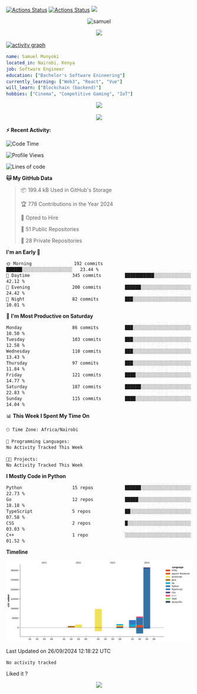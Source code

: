 [![Actions Status](https://github.com/guilyx/guilyx/workflows/wakatime-stats/badge.svg)](https://github.com/samuelmunyoki/samuelmunyoki/actions)
[![Actions Status](https://github.com/guilyx/guilyx/workflows/update-gh-activity/badge.svg)](https://github.com/samuelmunyoki/samuelmunyoki/actions)
![](https://visitor-badge.glitch.me/badge?page_id=samuelmunyoki.samuelmunyoki)

<!-- <p align="center">
<img alt="loficity" width="600px" src="https://github.com/HyunCafe/HyunCafe/raw/main/assests/loficity.gif"</img>
</p> -->

<p align="center">
  <img src="https://socialify.git.ci/samuelmunyoki/samuelmunyoki/image?font=Source%20Code%20Pro&forks=1&issues=1&language=1&name=1&owner=1&pattern=Plus&pulls=1&stargazers=1&theme=Dark" alt="samuel" width="700" height="300" />
</p>



<p align="center">
  <img alig src="https://github-profile-trophy.vercel.app/?username=samuelmunyoki&theme=onedark&column=-1" />
</p>

[![activity graph](https://github-readme-activity-graph.vercel.app/graph?username=samuelmunyoki&theme=github-dark-dimmed&custom_title=Samuel's%20Activity%20Graph&hide_border=true)](https://github.com/ashutosh00710/github-readme-activity-graph)

```yaml
name: Samuel Munyoki
located_in: Nairobi, Kenya
job: Software Engineer 
education: ["Bachelor's Software Enineering"]
currently_learning: ["Web3", "React", "Vue"]
will_learn: ["Blockchain (backend)"]
hobbies: ["Cinema", "Competitive Gaming", "IoT"]
```

<p align="center">
  <img src="https://spotify-github-profile.vercel.app/api/view?uid=11147618695&cover_image=true&theme=novatorem&show_offline=true&background_color=121212&interchange=false&bar_color=53b14f&bar_color_cover=false">
</p>

<p align="center">
  <img src="https://spotify-recently-played-readme.vercel.app/api?user=11147618695&count=5">
</p>


**:zap: Recent Activity:**

<!--START_SECTION:activity-->

<!--END_SECTION:activity-->

<!--START_SECTION:waka-->
![Code Time](http://img.shields.io/badge/Code%20Time-0%20secs-blue)

![Profile Views](http://img.shields.io/badge/Profile%20Views-0-blue)

![Lines of code](https://img.shields.io/badge/From%20Hello%20World%20I%27ve%20Written-548.2%20thousand%20lines%20of%20code-blue)

**🐱 My GitHub Data** 

> 📦 199.4 kB Used in GitHub's Storage 
 > 
> 🏆 778 Contributions in the Year 2024
 > 
> 💼 Opted to Hire
 > 
> 📜 51 Public Repositories 
 > 
> 🔑 28 Private Repositories 
 > 
**I'm an Early 🐤** 

```text
🌞 Morning                192 commits         ██████░░░░░░░░░░░░░░░░░░░   23.44 % 
🌆 Daytime                345 commits         ███████████░░░░░░░░░░░░░░   42.12 % 
🌃 Evening                200 commits         ██████░░░░░░░░░░░░░░░░░░░   24.42 % 
🌙 Night                  82 commits          ███░░░░░░░░░░░░░░░░░░░░░░   10.01 % 
```
📅 **I'm Most Productive on Saturday** 

```text
Monday                   86 commits          ███░░░░░░░░░░░░░░░░░░░░░░   10.50 % 
Tuesday                  103 commits         ███░░░░░░░░░░░░░░░░░░░░░░   12.58 % 
Wednesday                110 commits         ███░░░░░░░░░░░░░░░░░░░░░░   13.43 % 
Thursday                 97 commits          ███░░░░░░░░░░░░░░░░░░░░░░   11.84 % 
Friday                   121 commits         ████░░░░░░░░░░░░░░░░░░░░░   14.77 % 
Saturday                 187 commits         ██████░░░░░░░░░░░░░░░░░░░   22.83 % 
Sunday                   115 commits         ████░░░░░░░░░░░░░░░░░░░░░   14.04 % 
```


📊 **This Week I Spent My Time On** 

```text
🕑︎ Time Zone: Africa/Nairobi

💬 Programming Languages: 
No Activity Tracked This Week

🐱‍💻 Projects: 
No Activity Tracked This Week
```

**I Mostly Code in Python** 

```text
Python                   15 repos            ██████░░░░░░░░░░░░░░░░░░░   22.73 % 
Go                       12 repos            █████░░░░░░░░░░░░░░░░░░░░   18.18 % 
TypeScript               5 repos             ██░░░░░░░░░░░░░░░░░░░░░░░   07.58 % 
CSS                      2 repos             █░░░░░░░░░░░░░░░░░░░░░░░░   03.03 % 
C++                      1 repo              ░░░░░░░░░░░░░░░░░░░░░░░░░   01.52 % 
```



**Timeline**

![Lines of Code chart](https://raw.githubusercontent.com/samuelmunyoki/samuelmunyoki/main/assets/bar_graph.png)


 Last Updated on 26/09/2024 12:18:22 UTC
<!--END_SECTION:waka-->

<!--START_SECTION:waka-simple-->

```text
No activity tracked
```

<!--END_SECTION:waka-simple-->

Liked it ?

<p align="center">
  <img src="https://capsule-render.vercel.app/api?type=waving&color=gradient&height=60&section=footer"/>
</p>
